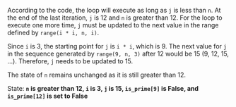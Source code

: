 According to the code, the loop will execute as long as `j` is less than `n`. At the end of the last iteration, `j` is 12 and `n` is greater than 12. For the loop to execute one more time, `j` must be updated to the next value in the range defined by `range(i * i, n, i)`. 

Since `i` is 3, the starting point for `j` is `i * i`, which is 9. The next value for `j` in the sequence generated by `range(9, n, 3)` after 12 would be 15 (9, 12, 15, ...). Therefore, `j` needs to be updated to 15.

The state of `n` remains unchanged as it is still greater than 12.

State: **`n` is greater than 12, `i` is 3, `j` is 15, `is_prime[9]` is False, and `is_prime[12]` is set to False**